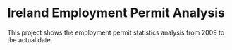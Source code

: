 # Ireland Employment Permit Analysis

This project shows the employment permit statistics analysis from 2009 to the actual date.